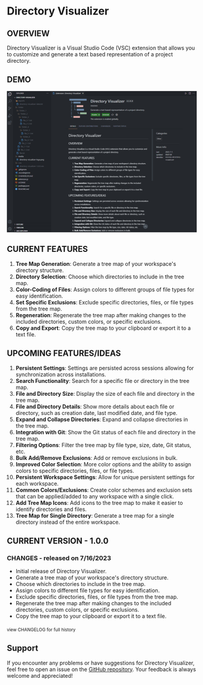 Directory Visualizer
====================

OVERVIEW
--------

Directory Visualizer is a Visual Studio Code (VSC) extension that allows you to customize and generate a text based representation of a project directory.

DEMO
----
![Demo](https://raw.githubusercontent.com/osxzxso/directory-visualizer/main/media/desktop-visualizer-demo.gif "Demo")

CURRENT FEATURES
----------------
1. **Tree Map Generation**: Generate a tree map of your workspace's directory structure.
2. **Directory Selection**: Choose which directories to include in the tree map.
3. **Color-Coding of Files**: Assign colors to different groups of file types for easy identification.
4. **Set Specific Exclusions**: Exclude specific directories, files, or file types from the tree map.
5. **Regeneration**: Regenerate the tree map after making changes to the included directories, custom colors, or specific exclusions.
6. **Copy and Export**: Copy the tree map to your clipboard or export it to a text file.

UPCOMING FEATURES/IDEAS
-----------------------
1. **Persistent Settings**: Settings are persisted across sessions allowing for synchronization across installations.
2. **Search Functionality**: Search for a specific file or directory in the tree map.
3. **File and Directory Size**: Display the size of each file and directory in the tree map.
4. **File and Directory Details**: Show more details about each file or directory, such as creation date, last modified date, and file type.
5. **Expand and Collapse Directories**: Expand and collapse directories in the tree map.
6. **Integration with Git**: Show the Git status of each file and directory in the tree map.
7. **Filtering Options**: Filter the tree map by file type, size, date, Git status, etc.
8. **Bulk Add/Remove Exclusions**: Add or remove exclusions in bulk.
9. **Improved Color Selection**: More color options and the ability to assign colors to specific directories, files, or file types.
10. **Persistent Workspace Settings**: Allow for unique persistent settings for each workspace.
11. **Common Colors/Exclusions**: Create color schemes and exclusion sets that can be applied/added to any workspace with a single click.
12. **Add Tree Map Icons**: Add icons to the tree map to make it easier to identify directories and files.
13. **Tree Map for Single Directory**: Generate a tree map for a single directory instead of the entire workspace.

CURRENT VERSION - 1.0.0
-----------------------
### CHANGES - released on 7/16/2023
- Initial release of Directory Visualizer.
- Generate a tree map of your workspace's directory structure.
- Choose which directories to include in the tree map.
- Assign colors to different file types for easy identification.
- Exclude specific directories, files, or file types from the tree map.
- Regenerate the tree map after making changes to the included directories, custom colors, or specific exclusions.
- Copy the tree map to your clipboard or export it to a text file.

<sub>view CHANGELOG for full history</sub>

Support
-------
If you encounter any problems or have suggestions for Directory Visualizer, feel free to open an issue on the [GitHub repository](https://github.com/osxzxso/directory-visualizer). Your feedback is always welcome and appreciated!
